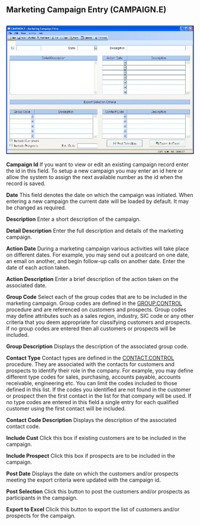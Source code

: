 ##  Marketing Campaign Entry (CAMPAIGN.E)

<PageHeader />

##

![](./CAMPAIGN-E-1.jpg)

**Campaign Id** If you want to view or edit an existing campaign record enter
the id in this field. To setup a new campaign you may enter an id here or
allow the system to assign the next available number as the id when the record
is saved.  
  
**Date** This field denotes the date on which the campaign was initiated. When
entering a new campaign the current date will be loaded by default. It may be
changed as required.  
  
**Description** Enter a short description of the campaign.  
  
**Detail Description** Enter the full description and details of the marketing
campaign.  
  
**Action Date** During a marketing campaign various activities will take place
on different dates. For example, you may send out a postcard on one date, an
email on another, and begin follow-up calls on another date. Enter the date of
each action taken.  
  
**Action Description** Enter a brief description of the action taken on the
associated date.  
  
**Group Code** Select each of the group codes that are to be included in the marketing campaign. Group codes are defined in the [ GROUP.CONTROL ](GROUP-CONTROL/README.md) procedure and are referenced on customers and prospects. Group codes may define attributes such as a sales region, industry, SIC code or any other criteria that you deem appropriate for classifying customers and prospects. If no group codes are entered then all customers or prospects will be included.   
  
**Group Description** Displays the description of the associated group code.  
  
**Contact Type** Contact types are defined in the [ CONTACT.CONTROL ](../../../../AP-OVERVIEW/AP-ENTRY/CONTACT-CONTROL/README.md) procedure. They are associated with the contacts for customers and prospects to identify their role in the company. For example, you may define different type codes for sales, purchasing, accounts payable, accounts receivable, engineering etc. You can limit the codes included to those defined in this list. If the codes you identified are not found in the customer or prospect then the first contact in the list for that company will be used. If no type codes are entered in this field a single entry for each qualified customer using the first contact will be included.   
  
**Contact Code Description** Displays the description of the associated
contact code.  
  
**Include Cust** Click this box if existing customers are to be included in
the campaign.  
  
**Include Prospect** Click this box if prospects are to be included in the
campaign.  
  
**Post Date** Displays the date on which the customers and/or prospects
meeting the export criteria were updated with the campaign id.  
  
**Post Selection** Click this button to post the customers and/or prospects as
participants in the campaign.  
  
**Export to Excel** Clicik this button to export the list of customers and/or
prospects for the campaign.  
  
  
<badge text= "Version 8.10.57" vertical="middle" />

<PageFooter />